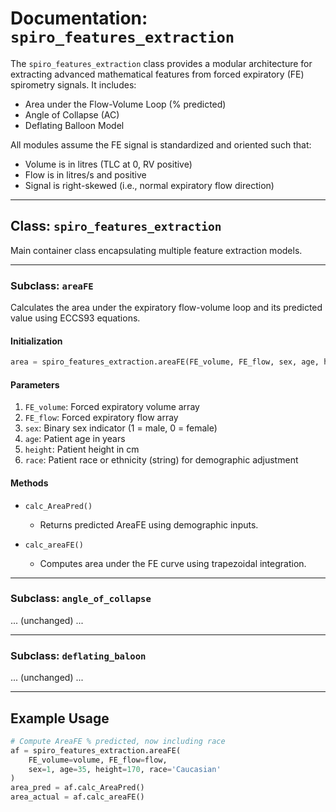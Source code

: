 # Documentation: `spiro_features_extraction`

The `spiro_features_extraction` class provides a modular architecture for extracting advanced mathematical features from forced expiratory (FE) spirometry signals. It includes:

* Area under the Flow-Volume Loop (% predicted)
* Angle of Collapse (AC)
* Deflating Balloon Model

All modules assume the FE signal is standardized and oriented such that:

* Volume is in litres (TLC at 0, RV positive)
* Flow is in litres/s and positive
* Signal is right-skewed (i.e., normal expiratory flow direction)

---

## Class: `spiro_features_extraction`

Main container class encapsulating multiple feature extraction models.

---

### Subclass: `areaFE`

Calculates the area under the expiratory flow-volume loop and its predicted value using ECCS93 equations.

#### Initialization

```python
area = spiro_features_extraction.areaFE(FE_volume, FE_flow, sex, age, height, race)
```

#### Parameters

1. `FE_volume`: Forced expiratory volume array
2. `FE_flow`: Forced expiratory flow array
3. `sex`: Binary sex indicator (1 = male, 0 = female)
4. `age`: Patient age in years
5. `height`: Patient height in cm
6. `race`: Patient race or ethnicity (string) for demographic adjustment

#### Methods

* `calc_AreaPred()`

  * Returns predicted AreaFE using demographic inputs.

* `calc_areaFE()`

  * Computes area under the FE curve using trapezoidal integration.

---

### Subclass: `angle_of_collapse`

... (unchanged) ...

---

### Subclass: `deflating_baloon`

... (unchanged) ...

---

## Example Usage

```python
# Compute AreaFE % predicted, now including race
af = spiro_features_extraction.areaFE(
    FE_volume=volume, FE_flow=flow,
    sex=1, age=35, height=170, race='Caucasian'
)
area_pred = af.calc_AreaPred()
area_actual = af.calc_areaFE()
```
